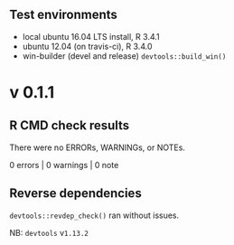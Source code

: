 ## Test environments
* local ubuntu 16.04 LTS install, R 3.4.1
* ubuntu 12.04 (on travis-ci), R 3.4.0
* win-builder (devel and release) `devtools::build_win()`

# v 0.1.1

## R CMD check results
There were no ERRORs, WARNINGs, or NOTEs. 

0 errors | 0 warnings | 0 note

## Reverse dependencies

`devtools::revdep_check()` ran without issues.

NB: `devtools` v`1.13.2`
